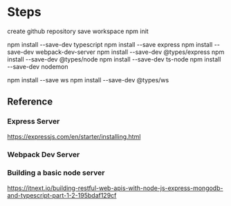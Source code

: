 
# Steps

create github repository
save workspace
npm init

npm install --save-dev typescript
npm install --save express
npm install --save-dev webpack-dev-server
npm install --save-dev @types/express
npm install --save-dev @types/node
npm install --save-dev ts-node
npm install --save-dev nodemon

npm install --save ws
npm install --save-dev @types/ws

## Reference

### Express Server

https://expressjs.com/en/starter/installing.html

### Webpack Dev Server

### Building a basic node server

https://itnext.io/building-restful-web-apis-with-node-js-express-mongodb-and-typescript-part-1-2-195bdaf129cf